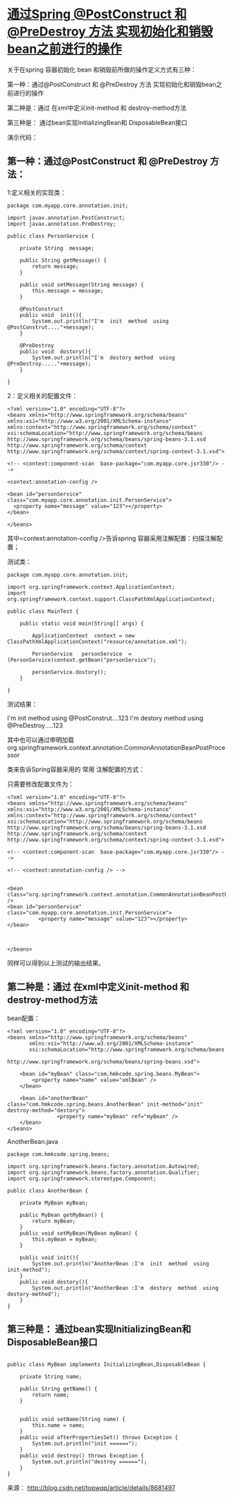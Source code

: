 # [通过Spring @PostConstruct 和 @PreDestroy 方法 实现初始化和销毁bean之前进行的操作](http://blog.csdn.net/topwqp/article/details/8681497)

关于在spring  容器初始化 bean 和销毁前所做的操作定义方式有三种：

第一种：通过@PostConstruct 和 @PreDestroy 方法 实现初始化和销毁bean之前进行的操作

第二种是：通过 在xml中定义init-method 和  destroy-method方法

第三种是： 通过bean实现InitializingBean和 DisposableBean接口



演示代码：

## 第一种：通过@PostConstruct 和 @PreDestroy 方法：

1:定义相关的实现类：

```
package com.myapp.core.annotation.init;  
  
import javax.annotation.PostConstruct;  
import javax.annotation.PreDestroy;  
  
public class PersonService {  
    
    private String  message;  
  
    public String getMessage() {  
        return message;  
    }  
  
    public void setMessage(String message) {  
        this.message = message;  
    }  
      
    @PostConstruct  
    public void  init(){  
        System.out.println("I'm  init  method  using  @PostConstrut...."+message);  
    }  
      
    @PreDestroy  
    public void  dostory(){  
        System.out.println("I'm  destory method  using  @PreDestroy....."+message);  
    }  
      
} 
```

2：定义相关的配置文件：

```
<?xml version="1.0" encoding="UTF-8"?>  
<beans xmlns="http://www.springframework.org/schema/beans"  
xmlns:xsi="http://www.w3.org/2001/XMLSchema-instance"  
xmlns:context="http://www.springframework.org/schema/context"  
xsi:schemaLocation="http://www.springframework.org/schema/beans  
http://www.springframework.org/schema/beans/spring-beans-3.1.xsd  
http://www.springframework.org/schema/context  
http://www.springframework.org/schema/context/spring-context-3.1.xsd">  
  
<!-- <context:component-scan  base-package="com.myapp.core.jsr330"/> -->  
  
<context:annotation-config />  
  
<bean id="personService" class="com.myapp.core.annotation.init.PersonService">  
  <property name="message" value="123"></property>  
</bean>  
  
</beans>  
```

其中<context:annotation-config />告诉spring 容器采用注解配置：扫描注解配置；

测试类：

```
package com.myapp.core.annotation.init;  
  
import org.springframework.context.ApplicationContext;  
import org.springframework.context.support.ClassPathXmlApplicationContext;  
  
public class MainTest {  
      
    public static void main(String[] args) {  
          
        ApplicationContext  context = new ClassPathXmlApplicationContext("resource/annotation.xml");  
          
        PersonService   personService  =  (PersonService)context.getBean("personService");  
          
        personService.dostory();  
    }  
  
}  
```

测试结果：

I'm  init  method  using  @PostConstrut....123
I'm  destory method  using  @PreDestroy.....123

其中也可以通过申明加载org.springframework.context.annotation.CommonAnnotationBeanPostProcessor

类来告诉Spring容器采用的 常用 注解配置的方式：

只需要修改配置文件为：

```
<?xml version="1.0" encoding="UTF-8"?>  
<beans xmlns="http://www.springframework.org/schema/beans"  
xmlns:xsi="http://www.w3.org/2001/XMLSchema-instance"  
xmlns:context="http://www.springframework.org/schema/context"  
xsi:schemaLocation="http://www.springframework.org/schema/beans  
http://www.springframework.org/schema/beans/spring-beans-3.1.xsd  
http://www.springframework.org/schema/context  
http://www.springframework.org/schema/context/spring-context-3.1.xsd">  
  
<!-- <context:component-scan  base-package="com.myapp.core.jsr330"/> -->  
  
<!-- <context:annotation-config /> -->  
  
  
<bean class="org.springframework.context.annotation.CommonAnnotationBeanPostProcessor" />  
<bean id="personService" class="com.myapp.core.annotation.init.PersonService">  
          <property name="message" value="123"></property>  
</bean>  
  
  
  
</beans>  
```

同样可以得到以上测试的输出结果。

## 第二种是：通过 在xml中定义init-method 和  destroy-method方法

bean配置：

```
<?xml version="1.0" encoding="UTF-8"?>
<beans xmlns="http://www.springframework.org/schema/beans"
       xmlns:xsi="http://www.w3.org/2001/XMLSchema-instance"
       xsi:schemaLocation="http://www.springframework.org/schema/beans
 
http://www.springframework.org/schema/beans/spring-beans.xsd">
 
    <bean id="myBean" class="com.hmkcode.spring.beans.MyBean">
        <property name="name" value="xmlBean" />
    </bean>
 
    <bean id="anotherBean" class="com.hmkcode.spring.beans.AnotherBean" init-method="init" destroy-method="destory">
                <property name="myBean" ref="myBean" />
    </bean>
</beans>
```

AnotherBean.java

```
package com.hmkcode.spring.beans;
 
import org.springframework.beans.factory.annotation.Autowired;
import org.springframework.beans.factory.annotation.Qualifier;
import org.springframework.stereotype.Component;
 
public class AnotherBean {
 
    private MyBean myBean;
 
    public MyBean getMyBean() {
        return myBean;
    }
    public void setMyBean(MyBean myBean) {
        this.myBean = myBean;
    }
 
    public void init(){
        System.out.println("AnotherBean :I'm  init  method  using init-method");
    }
    public void destory(){
        System.out.println("AnotherBean :I'm  destory  method  using destory-method");
    }
}
```

## 第三种是： 通过bean实现InitializingBean和 DisposableBean接口

```

public class MyBean implements InitializingBean,DisposableBean {
 
    private String name;
 
    public String getName() {
        return name;
    }
 
    
    public void setName(String name) {
        this.name = name;
    }
    public void afterPropertiesSet() throws Exception {
        System.out.println("init ======");
    }
    public void destroy() throws Exception {
        System.out.println("destroy ======");
    }
}
```

来源： <http://blog.csdn.net/topwqp/article/details/8681497>